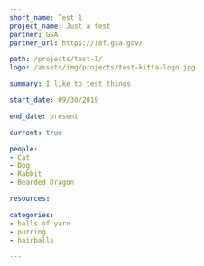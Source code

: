 ```yaml
---
short_name: Test 1
project_name: Just a test
partner: GSA
partner_url: https://18f.gsa.gov/

path: /projects/test-1/
logo: /assets/img/projects/test-kitta-logo.jpg

summary: I like to test things

start_date: 09/30/2019

end_date: present

current: true

people:
- Cat
- Dog
- Rabbit
- Bearded Dragon

resources:

categories:
- balls of yarn
- purring
- hairballs

---
```

